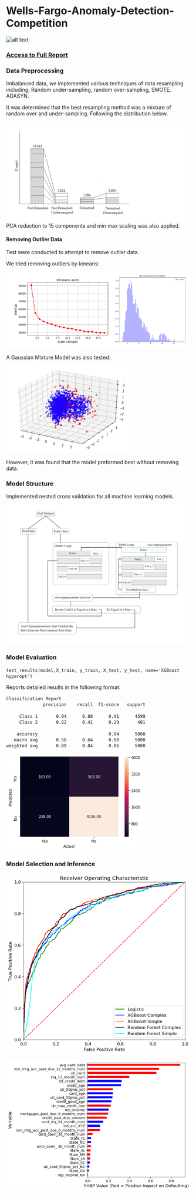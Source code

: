 # Wells-Fargo-Anomaly-Detection-Competition

![alt text](https://thefinancialbrand.com/wp-content/uploads/2019/01/Wells-Fargo-Logo.png)

### [Access to Full Report](https://drive.google.com/file/d/15T8OmBw0JUR4cNXvAg5yMq6k8VMvHh_o/view?usp=sharing)

### Data Preprocessing

Imbalanced data, we implemented various techniques of data resampling including; 
Random under-sampling, random over-sampling, SMOTE, ADASYN.

It was determined that the best resampling method was a mixture of random over and under-sampling. Following the distribution below. 

![alt text](figures/distro.png)
PCA reduction to 15 components and min max scaling was also applied.

#### Removing Outlier Data

Test were conducted to attempt to remove outlier data.

We tried removing outliers by kmeans:

![alt text](figures/kmeans.PNG)

A Gaussian Mixture Model was also tested:

![alt text](figures/GMM.PNG)

However, it was found that the model preformed best without removing data.


### Model Structure

Implemented nested cross validation for all machine learning models.

![alt text](figures/flow.png)


### Model Evaluation
```
test_results(model,X_train, y_train, X_test, y_test, name='XGBoost hyperopt')
```

Reports detailed results in the following format:

```
Classification Report
              precision    recall  f1-score   support

     Class 1       0.94      0.88      0.91      4599
     Class 2       0.22      0.41      0.29       401

    accuracy                           0.84      5000
   macro avg       0.58      0.64      0.60      5000
weighted avg       0.89      0.84      0.86      5000
```
![alt text](figures/score.png)



### Model Selection and Inference


![alt text](figures/roc-auc.png)

![alt text](figures/shap.png)
